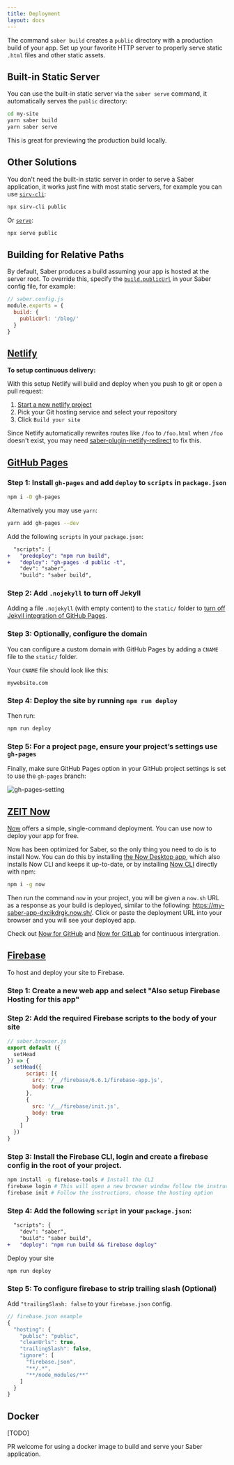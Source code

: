 ```yaml
---
title: Deployment
layout: docs
---
```


The command `saber build` creates a `public` directory with a production build of your app. Set up your favorite HTTP server to properly serve static `.html` files and other static assets.

## Built-in Static Server

You can use the built-in static server via the `saber serve` command, it automatically serves the `public` directory:

```bash
cd my-site
yarn saber build
yarn saber serve
```

This is great for previewing the production build locally.

## Other Solutions

You don't need the built-in static server in order to serve a Saber application, it works just fine with most static servers, for example you can use [`sirv-cli`](https://github.com/lukeed/sirv/tree/master/packages/sirv-cli):

```bash
npx sirv-cli public
```

Or [`serve`](https://github.com/zeit/serve):

```bash
npx serve public
```

## Building for Relative Paths

By default, Saber produces a build assuming your app is hosted at the server root.
To override this, specify the [`build.publicUrl`](./saber-config.md#publicurl) in your Saber config file, for example:

```js
// saber.config.js
module.exports = {
  build: {
    publicUrl: '/blog/'
  }
}
```

## [Netlify](https://www.netlify.com/)

**To setup continuous delivery:**

With this setup Netlify will build and deploy when you push to git or open a pull request:

1. [Start a new netlify project](https://app.netlify.com/signup)
2. Pick your Git hosting service and select your repository
3. Click `Build your site`

Since Netlify automatically rewrites routes like `/foo` to `/foo.html` when `/foo` doesn't exist, you may need [saber-plugin-netlify-redirect](https://github.com/saberland/saber/tree/master/packages/saber-plugin-netlify-redirect) to fix this.

## [GitHub Pages](https://pages.github.com/)

### Step 1: Install `gh-pages` and add `deploy` to `scripts` in `package.json`

```bash
npm i -D gh-pages
```

Alternatively you may use `yarn`:

```bash
yarn add gh-pages --dev
```

Add the following `scripts` in your `package.json`:

```diff
  "scripts": {
+   "predeploy": "npm run build",
+   "deploy": "gh-pages -d public -t",
    "dev": "saber",
    "build": "saber build",
```

### Step 2: Add `.nojekyll` to turn off Jekyll

Adding a file `.nojekyll` (with empty content) to the `static/` folder to [turn off Jekyll integration of GitHub Pages](https://help.github.com/en/articles/files-that-start-with-an-underscore-are-missing).

### Step 3: Optionally, configure the domain

You can configure a custom domain with GitHub Pages by adding a `CNAME` file to the `static/` folder.

Your `CNAME` file should look like this:

```
mywebsite.com
```

### Step 4: Deploy the site by running `npm run deploy`

Then run:

```bash
npm run deploy
```

### Step 5: For a project page, ensure your project’s settings use `gh-pages`

Finally, make sure GitHub Pages option in your GitHub project settings is set to use the `gh-pages` branch:

![gh-pages-setting](@/images/gh-pages-setting.png)

## [ZEIT Now](https://zeit.co/now)

[Now](https://zeit.co/docs) offers a simple, single-command deployment. You can use now to deploy your app for free.

Now has been optimized for Saber, so the only thing you need to do is to install Now. You can do this by installing [the Now Desktop app](https://zeit.co/download), which also installs Now CLI and keeps it up-to-date, or by installing [Now CLI](https://zeit.co/download#now-cli) directly with npm:

```bash
npm i -g now
```

Then run the command `now` in your project, you will be given a `now.sh` URL as a response as your build is deployed, similar to the following: https://my-saber-app-dxcikdrgk.now.sh/. Click or paste the deployment URL into your browser and you will see your deployed app.

Check out [Now for GitHub](https://zeit.co/docs/v2/integrations/now-for-github) and [Now for GitLab](https://zeit.co/docs/v2/integrations/now-for-gitlab/) for continuous intergration.

## [Firebase](https://firebase.google.com/)

To host and deploy your site to Firebase.

### Step 1: Create a new web app and select "Also setup Firebase Hosting for this app"

### Step 2: Add the required Firebase scripts to the body of your site

```js
// saber.browser.js
export default ({
  setHead
}) => {
  setHead({
      script: [{
        src: '/__/firebase/6.6.1/firebase-app.js',
        body: true
      },
      {
        src: '/__/firebase/init.js',
        body: true
      }
    ]
  })
}
```

### Step 3: Install the Firebase CLI, login and create a firebase config in the root of your project.

```bash
npm install -g firebase-tools # Install the CLI
firebase login # This will open a new browser window follow the instructions
firebase init # Follow the instructions, choose the hosting option
```

### Step 4: Add the following `script` in your `package.json`:

```diff
  "scripts": {
    "dev": "saber",
    "build": "saber build",
+   "deploy": "npm run build && firebase deploy"
```

Deploy your site

```
npm run deploy
```

### Step 5: To configure firebase to strip trailing slash (Optional)

Add `"trailingSlash: false` to your `firebase.json` config.

```js
// firebase.json example
{
  "hosting": {
    "public": "public",
    "cleanUrls": true,
    "trailingSlash": false,
    "ignore": [
      "firebase.json",
      "**/.*",
      "**/node_modules/**"
    ]
  }
}
```

## Docker

[TODO]

PR welcome for using a docker image to build and serve your Saber application.
